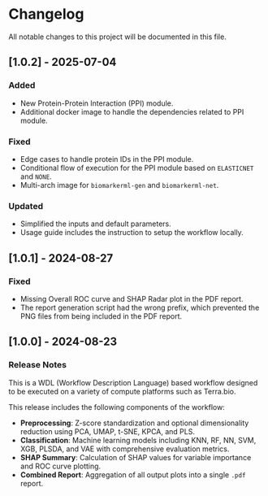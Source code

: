 # Changelog

All notable changes to this project will be documented in this file.

## [1.0.2] - 2025-07-04

### Added

- New Protein-Protein Interaction (PPI) module.
- Additional docker image to handle the dependencies related to PPI module.

### Fixed

- Edge cases to handle protein IDs in the PPI module.
- Conditional flow of execution for the PPI module based on `ELASTICNET` and `NONE`.
- Multi-arch image for `biomarkerml-gen` and `biomarkerml-net`.

### Updated

- Simplified the inputs and default parameters.
- Usage guide includes the instruction to setup the workflow locally.

## [1.0.1] - 2024-08-27

### Fixed

- Missing Overall ROC curve and SHAP Radar plot in the PDF report.
- The report generation script had the wrong prefix, which prevented the PNG files from being included in the PDF report.

## [1.0.0] - 2024-08-23

### Release Notes

This is a WDL (Workflow Description Language) based workflow designed to be executed on a variety of compute platforms such as Terra.bio.

This release includes the following components of the workflow:

- **Preprocessing**: Z-score standardization and optional dimensionality reduction using PCA, UMAP, t-SNE, KPCA, and PLS.
- **Classification**: Machine learning models including KNN, RF, NN, SVM, XGB, PLSDA, and VAE with comprehensive evaluation metrics.
- **SHAP Summary**: Calculation of SHAP values for variable importance and ROC curve plotting.
- **Combined Report**: Aggregation of all output plots into a single `.pdf` report.
